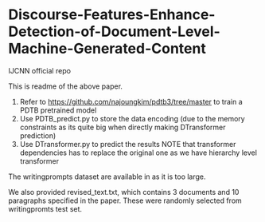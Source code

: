 # Discourse-Features-Enhance-Detection-of-Document-Level-Machine-Generated-Content
IJCNN official repo


This is readme of the above paper.

1. Refer to https://github.com/najoungkim/pdtb3/tree/master to train a PDTB pretrained model
2. Use PDTB_predict.py to store the data encoding (due to the memory constraints as its quite big when directly making DTransformer prediction)
3. Use DTransformer.py to predict the results
NOTE that transformer dependencies has to replace the original one as we have hierarchy level transformer

The writingprompts dataset are available in as it is too large.

We also provided revised_text.txt, which contains 3 documents and 10 paragraphs specified in the paper. These were randomly selected from writingpromts test set. 
